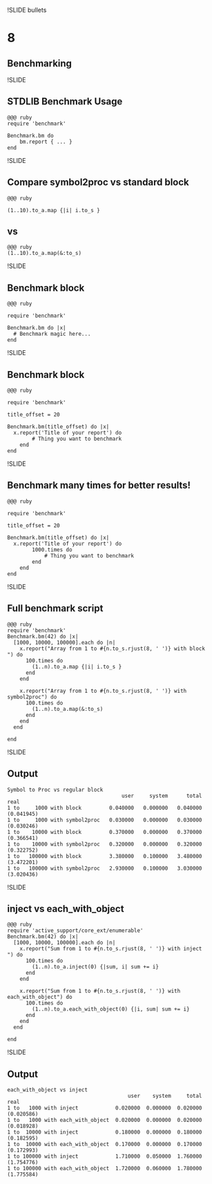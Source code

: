 !SLIDE bullets
# 8 #
## Benchmarking ##

!SLIDE

## STDLIB Benchmark Usage ##

	@@@ ruby
	require 'benchmark'
	
	Benchmark.bm do
		bm.report { ... }
	end
	
!SLIDE

## Compare symbol2proc vs standard block ##

	@@@ ruby
	
	(1..10).to_a.map {|i| i.to_s }
	
## vs ##

	@@@ ruby
	(1..10).to_a.map(&:to_s)


!SLIDE

## Benchmark block ##
	@@@ ruby

	require 'benchmark'

	Benchmark.bm do |x|
	  # Benchmark magic here...
	end


!SLIDE

## Benchmark block ##
	@@@ ruby

	require 'benchmark'
	
	title_offset = 20 

	Benchmark.bm(title_offset) do |x|
	  x.report('Title of your report') do
			# Thing you want to benchmark
		end
	end

!SLIDE

## Benchmark many times for better results! ##
	@@@ ruby

	require 'benchmark'
	
	title_offset = 20 

	Benchmark.bm(title_offset) do |x|
	  x.report('Title of your report') do
			1000.times do
				# Thing you want to benchmark
			end
		end
	end

	
	
!SLIDE

## Full benchmark script ##

	@@@ ruby
	require 'benchmark'
	Benchmark.bm(42) do |x|
	  [1000, 10000, 100000].each do |n|
	    x.report("Array from 1 to #{n.to_s.rjust(8, ' ')} with block      ") do
	      100.times do
	        (1..n).to_a.map {|i| i.to_s }
	      end
	    end

	    x.report("Array from 1 to #{n.to_s.rjust(8, ' ')} with symbol2proc") do
	      100.times do
	        (1..n).to_a.map(&:to_s)
	      end
	    end
	  end

	end	

!SLIDE

## Output ##


	Symbol to Proc vs regular block
	                                     user     system      total      real
	1 to     1000 with block         0.040000   0.000000   0.040000 (0.041945)
	1 to     1000 with symbol2proc   0.030000   0.000000   0.030000 (0.030246)
	1 to    10000 with block         0.370000   0.000000   0.370000 (0.366541)
	1 to    10000 with symbol2proc   0.320000   0.000000   0.320000 (0.322752)
	1 to   100000 with block         3.380000   0.100000   3.480000 (3.472201)
	1 to   100000 with symbol2proc   2.930000   0.100000   3.030000 (3.020436)

!SLIDE

## inject vs each_with_object ##

	@@@ ruby
	require 'active_support/core_ext/enumerable'
	Benchmark.bm(42) do |x|
	  [1000, 10000, 100000].each do |n|
	    x.report("Sum from 1 to #{n.to_s.rjust(8, ' ')} with inject          ") do
	      100.times do
	        (1..n).to_a.inject(0) {|sum, i| sum += i}
	      end
	    end

	    x.report("Sum from 1 to #{n.to_s.rjust(8, ' ')} with each_with_object") do
	      100.times do
	        (1..n).to_a.each_with_object(0) {|i, sum| sum += i}
	      end
	    end
	  end

	end


!SLIDE

## Output ##

	each_with_object vs inject
	                                       user    system     total      real
	1 to   1000 with inject            0.020000  0.000000  0.020000 (0.020586)
	1 to   1000 with each_with_object  0.020000  0.000000  0.020000 (0.018928)
	1 to  10000 with inject            0.180000  0.000000  0.180000 (0.182595)
	1 to  10000 with each_with_object  0.170000  0.000000  0.170000 (0.172993)
	1 to 100000 with inject            1.710000  0.050000  1.760000 (1.754776)
	1 to 100000 with each_with_object  1.720000  0.060000  1.780000 (1.775584)